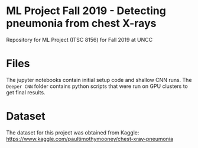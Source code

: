 # ML Project Fall 2019 - Detecting pneumonia from chest X-rays
Repository for ML Project (ITSC 8156) for Fall 2019 at UNCC

# Files
The jupyter notebooks contain initial setup code and shallow CNN runs. The `Deeper CNN` folder contains python scripts that were run on GPU clusters to get final results.

# Dataset
The dataset for this project was obtained from Kaggle: https://www.kaggle.com/paultimothymooney/chest-xray-pneumonia
